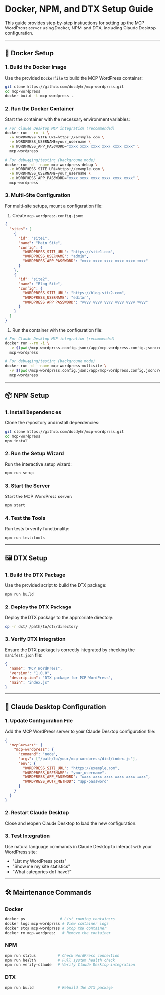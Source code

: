 # Docker, NPM, and DTX Setup Guide

This guide provides step-by-step instructions for setting up the MCP WordPress server using Docker, NPM, and DTX,
including Claude Desktop configuration.

---

## 🚀 Docker Setup

### 1. Build the Docker Image

Use the provided `Dockerfile` to build the MCP WordPress container:

```bash
git clone https://github.com/docdyhr/mcp-wordpress.git
cd mcp-wordpress
docker build -t mcp-wordpress .
```

### 2. Run the Docker Container

Start the container with the necessary environment variables:

```bash
# For Claude Desktop MCP integration (recommended)
docker run --rm -i \
  -e WORDPRESS_SITE_URL=https://example.com \
  -e WORDPRESS_USERNAME=your_username \
  -e WORDPRESS_APP_PASSWORD="xxxx xxxx xxxx xxxx xxxx xxxx" \
  mcp-wordpress

# For debugging/testing (background mode)
docker run -d --name mcp-wordpress-debug \
  -e WORDPRESS_SITE_URL=https://example.com \
  -e WORDPRESS_USERNAME=your_username \
  -e WORDPRESS_APP_PASSWORD="xxxx xxxx xxxx xxxx xxxx xxxx" \
  mcp-wordpress
```

### 3. Multi-Site Configuration

For multi-site setups, mount a configuration file:

1. Create `mcp-wordpress.config.json`:

```json
{
  "sites": [
    {
      "id": "site1",
      "name": "Main Site",
      "config": {
        "WORDPRESS_SITE_URL": "https://site1.com",
        "WORDPRESS_USERNAME": "admin",
        "WORDPRESS_APP_PASSWORD": "xxxx xxxx xxxx xxxx xxxx xxxx"
      }
    },
    {
      "id": "site2",
      "name": "Blog Site",
      "config": {
        "WORDPRESS_SITE_URL": "https://blog.site2.com",
        "WORDPRESS_USERNAME": "editor",
        "WORDPRESS_APP_PASSWORD": "yyyy yyyy yyyy yyyy yyyy yyyy"
      }
    }
  ]
}
```

1. Run the container with the configuration file:

```bash
# For Claude Desktop MCP integration (recommended)
docker run --rm -i \
  -v $(pwd)/mcp-wordpress.config.json:/app/mcp-wordpress.config.json:ro \
  mcp-wordpress

# For debugging/testing (background mode)
docker run -d --name mcp-wordpress-multisite \
  -v $(pwd)/mcp-wordpress.config.json:/app/mcp-wordpress.config.json:ro \
  mcp-wordpress
```

---

## 📦 NPM Setup

### 1. Install Dependencies

Clone the repository and install dependencies:

```bash
git clone https://github.com/docdyhr/mcp-wordpress.git
cd mcp-wordpress
npm install
```

### 2. Run the Setup Wizard

Run the interactive setup wizard:

```bash
npm run setup
```

### 3. Start the Server

Start the MCP WordPress server:

```bash
npm start
```

### 4. Test the Tools

Run tests to verify functionality:

```bash
npm run test:tools
```

---

## 🖼️ DTX Setup

### 1. Build the DTX Package

Use the provided script to build the DTX package:

```bash
npm run build
```

### 2. Deploy the DTX Package

Deploy the DTX package to the appropriate directory:

```bash
cp -r dxt/ /path/to/dtx/directory
```

### 3. Verify DTX Integration

Ensure the DTX package is correctly integrated by checking the `manifest.json` file:

```json
{
  "name": "MCP WordPress",
  "version": "1.0.0",
  "description": "DTX package for MCP WordPress",
  "main": "index.js"
}
```

---

## 🤖 Claude Desktop Configuration

### 1. Update Configuration File

Add the MCP WordPress server to your Claude Desktop configuration file:

```json
{
  "mcpServers": {
    "mcp-wordpress": {
      "command": "node",
      "args": ["/path/to/your/mcp-wordpress/dist/index.js"],
      "env": {
        "WORDPRESS_SITE_URL": "https://example.com",
        "WORDPRESS_USERNAME": "your_username",
        "WORDPRESS_APP_PASSWORD": "xxxx xxxx xxxx xxxx xxxx xxxx",
        "WORDPRESS_AUTH_METHOD": "app-password"
      }
    }
  }
}
```

### 2. Restart Claude Desktop

Close and reopen Claude Desktop to load the new configuration.

### 3. Test Integration

Use natural language commands in Claude Desktop to interact with your WordPress site:

- "List my WordPress posts"
- "Show me my site statistics"
- "What categories do I have?"

---

## 🛠️ Maintenance Commands

### Docker

```bash
docker ps                # List running containers
docker logs mcp-wordpress # View container logs
docker stop mcp-wordpress # Stop the container
docker rm mcp-wordpress   # Remove the container
```

### NPM

```bash
npm run status          # Check WordPress connection
npm run health          # Full system health check
npm run verify-claude   # Verify Claude Desktop integration
```

### DTX

```bash
npm run build           # Rebuild the DTX package
```
